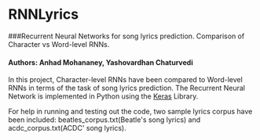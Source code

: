 # RNNLyrics
###Recurrent Neural Networks for song lyrics prediction. Comparison of Character vs Word-level RNNs.
#### Authors: Anhad Mohananey, Yashovardhan Chaturvedi

In this project, Character-level RNNs have been compared to Word-level RNNs in terms of the task of song lyrics prediction. The Recurrent Neural Network is implemented in Python using the [Keras](https://github.com/fchollet/keras) Library.

For help in running and testing out the code, two sample lyrics corpus have been included: beatles_corpus.txt(Beatle's song lyrics) and acdc_corpus.txt(ACDC' song lyrics).
